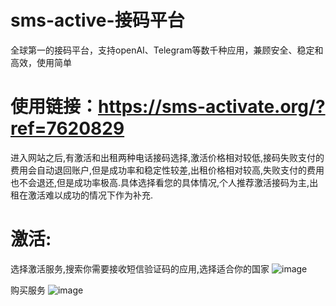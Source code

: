 # sms-active-接码平台
全球第一的接码平台，支持openAI、Telegram等数千种应用，兼顾安全、稳定和高效，使用简单

# 使用链接：https://sms-activate.org/?ref=7620829

进入网站之后,有激活和出租两种电话接码选择,激活价格相对较低,接码失败支付的费用会自动退回账户,但是成功率和稳定性较差,出租价格相对较高,失败支付的费用也不会退还,但是成功率极高.具体选择看您的具体情况,个人推荐激活接码为主,出租在激活难以成功的情况下作为补充.


# 激活:
选择激活服务,搜索你需要接收短信验证码的应用,选择适合你的国家
![image](https://github.com/AzureforAI/sms-active/blob/main/image/%E5%BE%AE%E4%BF%A1%E5%9B%BE%E7%89%87_20231211210507.png)

购买服务
![image](https://github.com/AzureforAI/sms-active/blob/main/image/%E5%BE%AE%E4%BF%A1%E5%9B%BE%E7%89%87_20231211212314.png)
